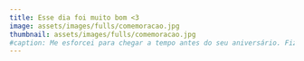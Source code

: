 ```yaml
---
title: Esse dia foi muito bom <3
image: assets/images/fulls/comemoracao.jpg
thumbnail: assets/images/fulls/comemoracao.jpg
#caption: Me esforcei para chegar a tempo antes do seu aniversário. Fiz de tudo pra você sorrir. :) 
---
```

